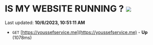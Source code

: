 # IS MY WEBSITE RUNNING ? [![](https://img.shields.io/static/v1?label=Sponsor&message=%E2%9D%A4&logo=GitHub&color=%23fe8e86)](https://github.com/sponsors/<username>)

Last updated: **10/6/2023, 10:51:11 AM**

- `GET` [https://youssefservice.me](https://youssefservice.me) - **Up** (1078ms)
